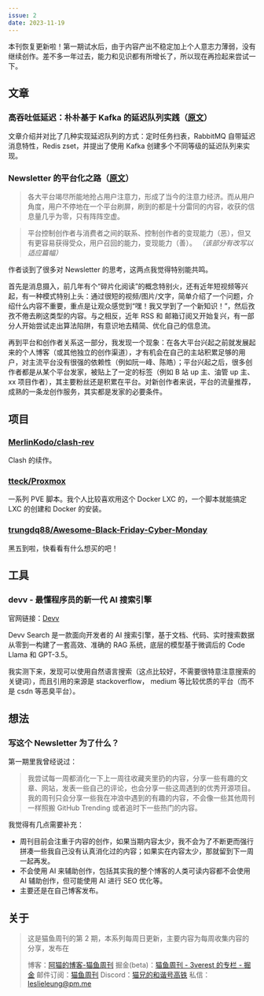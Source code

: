 ```yaml
---
issue: 2
date: 2023-11-19
---
```


本刊恢复更新啦！第一期试水后，由于内容产出不稳定加上个人意志力薄弱，没有继续创作。差不多一年过去，能力和见识都有所增长了，所以现在再捡起来尝试一下。

## 文章

### 高吞吐低延迟：朴朴基于 Kafka 的延迟队列实践（[原文](https://www.infoq.cn/article/2YMOLi5o2ooj1vW3R3q7)）

文章介绍并对比了几种实现延迟队列的方式：定时任务扫表，RabbitMQ 自带延迟消息特性，Redis zset，并提出了使用 Kafka 创建多个不同等级的延迟队列来实现。

### Newsletter 的平台化之路（[原文](https://letters.geekplux.com/20/)）

> 各大平台竭尽所能地抢占用户注意力，形成了当今的注意力经济。而从用户角度，用户不停地在一个平台刷屏，刷到的都是十分雷同的内容，收获的信息量几乎为零，只有阵阵空虚。

> 平台控制创作者与消费者之间的联系、控制创作者的变现能力（恶），但又有更容易获得受众，用户召回的能力，变现能力（善）。
> _（该部分有改写以适应篇幅）_

作者谈到了很多对 Newsletter 的思考，这两点我觉得特别能共鸣。

首先是消息摄入，前几年有个“碎片化阅读”的概念特别火，还有近年短视频等兴起，有一种模式特别上头：通过很短的视频/图片/文字，简单介绍了一个问题，介绍什么内容不重要，重点是让观众感觉到“嘿！我又学到了一个新知识！”，然后孜孜不倦去刷这类型的内容。与之相反，近年 RSS 和 邮箱订阅又开始复兴，有一部分人开始尝试走出算法陷阱，有意识地去精简、优化自己的信息流。

再到平台和创作者关系这一部分，我发现一个现象：在各大平台兴起之前就发展起来的个人博客（或其他独立的创作渠道），才有机会在自己的主站积累足够的用户，对主流平台没有很强的依赖性（例如阮一峰、陈皓）；平台兴起之后，很多创作者都是从某个平台发家，被贴上了一定的标签（例如 B 站 up 主、油管 up 主、xx 项目作者），其主要粉丝还是积累在平台。对新创作者来说，平台的流量推荐，成熟的一条龙创作服务，其实都是发家的必要条件。

## 项目

### [MerlinKodo/clash-rev](https://github.com/MerlinKodo/clash-rev)

Clash 的续作。

### [tteck/Proxmox](https://github.com/tteck/Proxmox)

一系列 PVE 脚本。我个人比较喜欢用这个 Docker LXC 的，一个脚本就能搞定 LXC 的创建和 Docker 的安装。

### [trungdq88/Awesome-Black-Friday-Cyber-Monday](https://github.com/trungdq88/Awesome-Black-Friday-Cyber-Monday)

黑五到啦，快看看有什么想买的吧！

## 工具

### devv - 最懂程序员的新一代 AI 搜索引擎

官网链接：[Devv](https://devv.ai/)

Devv Search 是一款面向开发者的 AI 搜索引擎，基于文档、代码、实时搜索数据从零到一构建了一套高效、准确的 RAG 系统，底层的模型基于微调后的 Code Llama 和 GPT-3.5。

我实测下来，发现可以使用自然语言搜索（这点比较好，不需要很特意注意搜索的关键词），而且引用的来源是 stackoverflow， medium 等比较优质的平台（而不是 csdn 等恶臭平台）。

## 想法

### 写这个 Newsletter 为了什么？

第一期里我曾经说过：

> 我尝试每一周都消化一下上一周往收藏夹里扔的内容，分享一些有趣的文章、网站，发表一些自己的评论，也会分享一些这周遇到的优秀开源项目。我的周刊只会分享一些我在冲浪中遇到的有趣的内容，不会像一些其他周刊一样照搬 GitHub Trending 或者追时下一些热门的内容。

我觉得有几点需要补充：

- 周刊目前会注重于内容的创作，如果当期内容太少，我不会为了不断更而强行拼凑一些我自己没有认真消化过的内容；如果实在内容太少，那就留到下一周一起再发。
- 不会使用 AI 来辅助创作，包括其实我的整个博客的人类可读内容都不会使用 AI 辅助创作，但可能使用 AI 进行 SEO 优化等。
- 主要还是在自己博客发布。

## 关于

> 这是猫鱼周刊的第 2 期，本系列每周日更新，主要内容为每周收集内容的分享，发布在
>
> 博客：[阿猫的博客-猫鱼周刊](https://ameow.xyz/categories/weekly)
> 掘金(beta)：[猫鱼周刊 - 3verest 的专栏 - 掘金](https://juejin.cn/column/7302415204927012918)
> 邮件订阅：[猫鱼周刊](https://quail.ink/ameow)
> Discord：[猫兄的和谐号高铁](https://discord.gg/5G5Nbtuz)
> 私信：[leslieleung@pm.me](mailto:leslieleung@pm.me)

